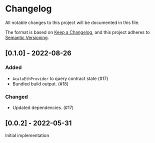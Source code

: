 # Changelog
All notable changes to this project will be documented in this file.

The format is based on [Keep a Changelog](https://keepachangelog.com/en/1.0.0/),
and this project adheres to [Semantic Versioning](https://semver.org/spec/v2.0.0.html).

## [0.1.0] - 2022-08-26
### Added
- `AcalaEthProvider` to query contract state (#17)
- Bundled build output. (#18)
### Changed
- Updated dependencies. (#17)


## [0.0.2] - 2022-05-31

Initial implementation
